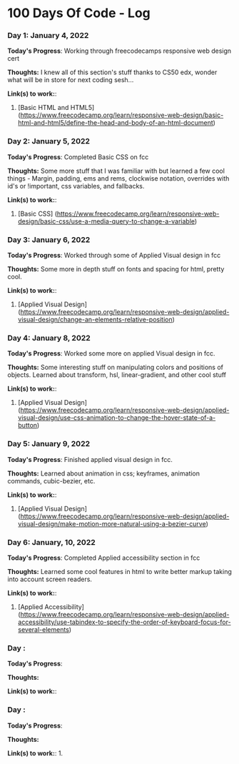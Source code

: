 # 100 Days Of Code - Log

### Day 1: January 4, 2022 

**Today's Progress**: Working through freecodecamps responsive web design cert

**Thoughts:** I knew all of this section's stuff thanks to CS50 edx, wonder what will be in store for next coding sesh...

**Link(s) to work:**: 
1. [Basic HTML and HTML5] (https://www.freecodecamp.org/learn/responsive-web-design/basic-html-and-html5/define-the-head-and-body-of-an-html-document)

### Day 2: January 5, 2022 

**Today's Progress**: Completed Basic CSS on fcc

**Thoughts:** Some more stuff that I was familiar with but learned a few cool things - Margin, padding, ems and rems, clockwise notation, overrides with id's or !important, css variables, and fallbacks.

**Link(s) to work:**: 
1. [Basic CSS] (https://www.freecodecamp.org/learn/responsive-web-design/basic-css/use-a-media-query-to-change-a-variable)

### Day 3: January 6, 2022 

**Today's Progress**: Worked through some of Applied Visual design in fcc

**Thoughts:** Some more in depth stuff on fonts and spacing for html, pretty cool.

**Link(s) to work:**: 
1. [Applied Visual Design] (https://www.freecodecamp.org/learn/responsive-web-design/applied-visual-design/change-an-elements-relative-position)

### Day 4: January 8, 2022 

**Today's Progress**: Worked some more on applied Visual design in fcc.

**Thoughts:** Some interesting stuff on manipulating colors and positions of objects. Learned about transform, hsl, linear-gradient, and other cool stuff

**Link(s) to work:**: 
1. [Applied Visual Design] (https://www.freecodecamp.org/learn/responsive-web-design/applied-visual-design/use-css-animation-to-change-the-hover-state-of-a-button)

### Day 5: January 9, 2022 

**Today's Progress**: Finished applied visual design in fcc.

**Thoughts:** Learned about animation in css; keyframes, animation commands, cubic-bezier, etc.

**Link(s) to work:**: 
1. [Applied Visual Design] (https://www.freecodecamp.org/learn/responsive-web-design/applied-visual-design/make-motion-more-natural-using-a-bezier-curve)

### Day 6: January, 10, 2022

**Today's Progress**: Completed Applied accessibility section in fcc

**Thoughts:** Learned some cool features in html to write better markup taking into account screen readers.

**Link(s) to work:**: 
1. [Applied Accessibility] (https://www.freecodecamp.org/learn/responsive-web-design/applied-accessibility/use-tabindex-to-specify-the-order-of-keyboard-focus-for-several-elements)

### Day : 

**Today's Progress**: 

**Thoughts:** 

**Link(s) to work:**: 

### Day : 

**Today's Progress**: 

**Thoughts:** 

**Link(s) to work:**: 
1. 
